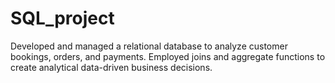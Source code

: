 # SQL_project
Developed and managed a relational database to analyze customer bookings, orders, and payments. Employed joins and aggregate functions to create analytical data-driven business decisions.
